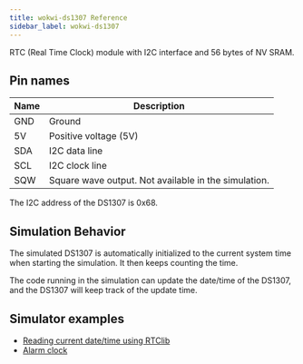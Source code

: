 ```yaml
---
title: wokwi-ds1307 Reference
sidebar_label: wokwi-ds1307
---
```


RTC (Real Time Clock) module with I2C interface and 56 bytes of NV SRAM.

<wokwi-ds1307 />

## Pin names

| Name | Description                                          |
| ---- | ---------------------------------------------------- |
| GND  | Ground                                               |
| 5V   | Positive voltage (5V)                                |
| SDA  | I2C data line                                        |
| SCL  | I2C clock line                                       |
| SQW  | Square wave output. Not available in the simulation. |

The I2C address of the DS1307 is 0x68.

## Simulation Behavior

The simulated DS1307 is automatically initialized to the current system time when starting the simulation. It
then keeps counting the time.

The code running in the simulation can update the date/time of the DS1307, and the DS1307 will keep track
of the update time.

## Simulator examples

- [Reading current date/time using RTClib](https://wokwi.com/projects/305979285237137984)
- [Alarm clock](https://wokwi.com/playground/alarm-clock)
